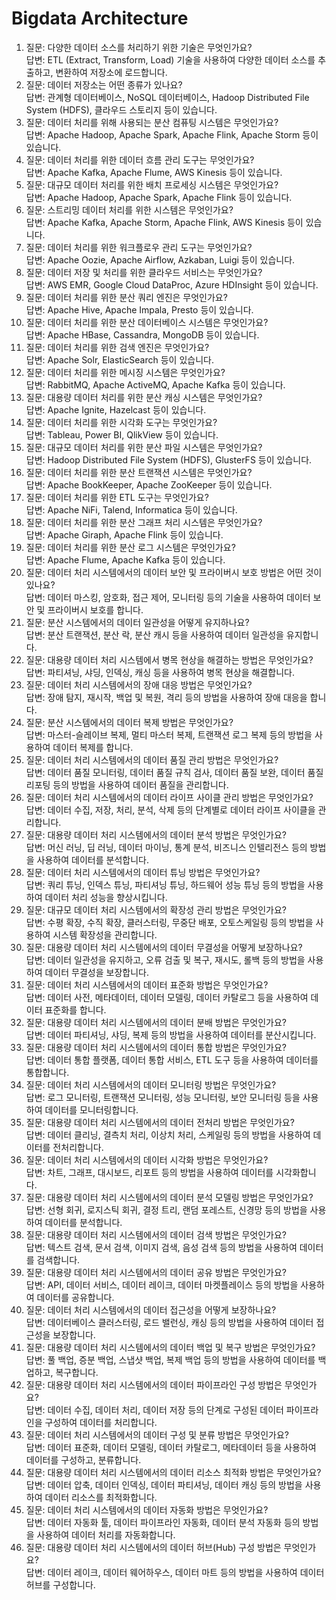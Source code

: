 # Bigdata Architecture

1. 질문: 다양한 데이터 소스를 처리하기 위한 기술은 무엇인가요?  
답변: ETL (Extract, Transform, Load) 기술을 사용하여 다양한 데이터 소스를 추출하고, 변환하여 저장소에 로드합니다.
2. 질문: 데이터 저장소는 어떤 종류가 있나요?  
답변: 관계형 데이터베이스, NoSQL 데이터베이스, Hadoop Distributed File System (HDFS), 클라우드 스토리지 등이 있습니다.
3. 질문: 데이터 처리를 위해 사용되는 분산 컴퓨팅 시스템은 무엇인가요?  
답변: Apache Hadoop, Apache Spark, Apache Flink, Apache Storm 등이 있습니다.
4. 질문: 데이터 처리를 위한 데이터 흐름 관리 도구는 무엇인가요?  
답변: Apache Kafka, Apache Flume, AWS Kinesis 등이 있습니다.
5. 질문: 대규모 데이터 처리를 위한 배치 프로세싱 시스템은 무엇인가요?  
답변: Apache Hadoop, Apache Spark, Apache Flink 등이 있습니다.
6. 질문: 스트리밍 데이터 처리를 위한 시스템은 무엇인가요?  
답변: Apache Kafka, Apache Storm, Apache Flink, AWS Kinesis 등이 있습니다.
7. 질문: 데이터 처리를 위한 워크플로우 관리 도구는 무엇인가요?  
답변: Apache Oozie, Apache Airflow, Azkaban, Luigi 등이 있습니다.
8. 질문: 데이터 저장 및 처리를 위한 클라우드 서비스는 무엇인가요?  
답변: AWS EMR, Google Cloud DataProc, Azure HDInsight 등이 있습니다.
9. 질문: 데이터 처리를 위한 분산 쿼리 엔진은 무엇인가요?  
답변: Apache Hive, Apache Impala, Presto 등이 있습니다.
10. 질문: 데이터 처리를 위한 분산 데이터베이스 시스템은 무엇인가요?  
답변: Apache HBase, Cassandra, MongoDB 등이 있습니다.
11. 질문: 데이터 처리를 위한 검색 엔진은 무엇인가요?  
답변: Apache Solr, ElasticSearch 등이 있습니다.
12. 질문: 데이터 처리를 위한 메시징 시스템은 무엇인가요?  
답변: RabbitMQ, Apache ActiveMQ, Apache Kafka 등이 있습니다.
13. 질문: 대용량 데이터 처리를 위한 분산 캐싱 시스템은 무엇인가요?  
답변: Apache Ignite, Hazelcast 등이 있습니다.
14. 질문: 데이터 처리를 위한 시각화 도구는 무엇인가요?  
답변: Tableau, Power BI, QlikView 등이 있습니다.
15. 질문: 대규모 데이터 처리를 위한 분산 파일 시스템은 무엇인가요?  
답변: Hadoop Distributed File System (HDFS), GlusterFS 등이 있습니다.
16. 질문: 데이터 처리를 위한 분산 트랜잭션 시스템은 무엇인가요?  
답변: Apache BookKeeper, Apache ZooKeeper 등이 있습니다.
17. 질문: 데이터 처리를 위한 ETL 도구는 무엇인가요?  
답변: Apache NiFi, Talend, Informatica 등이 있습니다.
18. 질문: 데이터 처리를 위한 분산 그래프 처리 시스템은 무엇인가요?  
답변: Apache Giraph, Apache Flink 등이 있습니다.
19. 질문: 데이터 처리를 위한 분산 로그 시스템은 무엇인가요?  
답변: Apache Flume, Apache Kafka 등이 있습니다.
20. 질문: 데이터 처리 시스템에서의 데이터 보안 및 프라이버시 보호 방법은 어떤 것이 있나요?  
답변: 데이터 마스킹, 암호화, 접근 제어, 모니터링 등의 기술을 사용하여 데이터 보안 및 프라이버시 보호를 합니다.
21. 질문: 분산 시스템에서의 데이터 일관성을 어떻게 유지하나요?  
답변: 분산 트랜잭션, 분산 락, 분산 캐시 등을 사용하여 데이터 일관성을 유지합니다.
22. 질문: 대용량 데이터 처리 시스템에서 병목 현상을 해결하는 방법은 무엇인가요?  
답변: 파티셔닝, 샤딩, 인덱싱, 캐싱 등을 사용하여 병목 현상을 해결합니다.
23. 질문: 데이터 처리 시스템에서의 장애 대응 방법은 무엇인가요?  
답변: 장애 탐지, 재시작, 백업 및 복원, 격리 등의 방법을 사용하여 장애 대응을 합니다.
24. 질문: 분산 시스템에서의 데이터 복제 방법은 무엇인가요?  
답변: 마스터-슬레이브 복제, 멀티 마스터 복제, 트랜잭션 로그 복제 등의 방법을 사용하여 데이터 복제를 합니다.
25. 질문: 데이터 처리 시스템에서의 데이터 품질 관리 방법은 무엇인가요?  
답변: 데이터 품질 모니터링, 데이터 품질 규칙 검사, 데이터 품질 보완, 데이터 품질 리포팅 등의 방법을 사용하여 데이터 품질을 관리합니다.
26. 질문: 데이터 처리 시스템에서의 데이터 라이프 사이클 관리 방법은 무엇인가요?  
답변: 데이터 수집, 저장, 처리, 분석, 삭제 등의 단계별로 데이터 라이프 사이클을 관리합니다.
27. 질문: 대용량 데이터 처리 시스템에서의 데이터 분석 방법은 무엇인가요?  
답변: 머신 러닝, 딥 러닝, 데이터 마이닝, 통계 분석, 비즈니스 인텔리전스 등의 방법을 사용하여 데이터를 분석합니다.
28. 질문: 데이터 처리 시스템에서의 데이터 튜닝 방법은 무엇인가요?  
답변: 쿼리 튜닝, 인덱스 튜닝, 파티셔닝 튜닝, 하드웨어 성능 튜닝 등의 방법을 사용하여 데이터 처리 성능을 향상시킵니다.
29. 질문: 대규모 데이터 처리 시스템에서의 확장성 관리 방법은 무엇인가요?  
답변: 수평 확장, 수직 확장, 클러스터링, 무중단 배포, 오토스케일링 등의 방법을 사용하여 시스템 확장성을 관리합니다.
30. 질문: 대용량 데이터 처리 시스템에서의 데이터 무결성을 어떻게 보장하나요?  
답변: 데이터 일관성을 유지하고, 오류 검출 및 복구, 재시도, 롤백 등의 방법을 사용하여 데이터 무결성을 보장합니다.
31. 질문: 데이터 처리 시스템에서의 데이터 표준화 방법은 무엇인가요?  
답변: 데이터 사전, 메타데이터, 데이터 모델링, 데이터 카탈로그 등을 사용하여 데이터 표준화를 합니다.
32. 질문: 대용량 데이터 처리 시스템에서의 데이터 분배 방법은 무엇인가요?  
답변: 데이터 파티셔닝, 샤딩, 복제 등의 방법을 사용하여 데이터를 분산시킵니다.
33. 질문: 대용량 데이터 처리 시스템에서의 데이터 통합 방법은 무엇인가요?  
답변: 데이터 통합 플랫폼, 데이터 통합 서비스, ETL 도구 등을 사용하여 데이터를 통합합니다.
34. 질문: 데이터 처리 시스템에서의 데이터 모니터링 방법은 무엇인가요?  
답변: 로그 모니터링, 트랜잭션 모니터링, 성능 모니터링, 보안 모니터링 등을 사용하여 데이터를 모니터링합니다.
35. 질문: 대용량 데이터 처리 시스템에서의 데이터 전처리 방법은 무엇인가요?  
답변: 데이터 클리닝, 결측치 처리, 이상치 처리, 스케일링 등의 방법을 사용하여 데이터를 전처리합니다.
36. 질문: 데이터 처리 시스템에서의 데이터 시각화 방법은 무엇인가요?  
답변: 차트, 그래프, 대시보드, 리포트 등의 방법을 사용하여 데이터를 시각화합니다.
37. 질문: 대용량 데이터 처리 시스템에서의 데이터 분석 모델링 방법은 무엇인가요?  
답변: 선형 회귀, 로지스틱 회귀, 결정 트리, 랜덤 포레스트, 신경망 등의 방법을 사용하여 데이터를 분석합니다.
38. 질문: 대용량 데이터 처리 시스템에서의 데이터 검색 방법은 무엇인가요?  
답변: 텍스트 검색, 문서 검색, 이미지 검색, 음성 검색 등의 방법을 사용하여 데이터를 검색합니다.
39. 질문: 대용량 데이터 처리 시스템에서의 데이터 공유 방법은 무엇인가요?  
답변: API, 데이터 서비스, 데이터 레이크, 데이터 마켓플레이스 등의 방법을 사용하여 데이터를 공유합니다.
40. 질문: 데이터 처리 시스템에서의 데이터 접근성을 어떻게 보장하나요?  
답변: 데이터베이스 클러스터링, 로드 밸런싱, 캐싱 등의 방법을 사용하여 데이터 접근성을 보장합니다.
41. 질문: 대용량 데이터 처리 시스템에서의 데이터 백업 및 복구 방법은 무엇인가요?  
답변: 풀 백업, 증분 백업, 스냅샷 백업, 복제 백업 등의 방법을 사용하여 데이터를 백업하고, 복구합니다.
42. 질문: 대용량 데이터 처리 시스템에서의 데이터 파이프라인 구성 방법은 무엇인가요?  
답변: 데이터 수집, 데이터 처리, 데이터 저장 등의 단계로 구성된 데이터 파이프라인을 구성하여 데이터를 처리합니다.
43. 질문: 데이터 처리 시스템에서의 데이터 구성 및 분류 방법은 무엇인가요?  
답변: 데이터 표준화, 데이터 모델링, 데이터 카탈로그, 메타데이터 등을 사용하여 데이터를 구성하고, 분류합니다.
44. 질문: 대용량 데이터 처리 시스템에서의 데이터 리소스 최적화 방법은 무엇인가요?  
답변: 데이터 압축, 데이터 인덱싱, 데이터 파티셔닝, 데이터 캐싱 등의 방법을 사용하여 데이터 리소스를 최적화합니다.
45. 질문: 데이터 처리 시스템에서의 데이터 자동화 방법은 무엇인가요?  
답변: 데이터 자동화 툴, 데이터 파이프라인 자동화, 데이터 분석 자동화 등의 방법을 사용하여 데이터 처리를 자동화합니다.
46. 질문: 대용량 데이터 처리 시스템에서의 데이터 허브(Hub) 구성 방법은 무엇인가요?  
답변: 데이터 레이크, 데이터 웨어하우스, 데이터 마트 등의 방법을 사용하여 데이터 허브를 구성합니다.